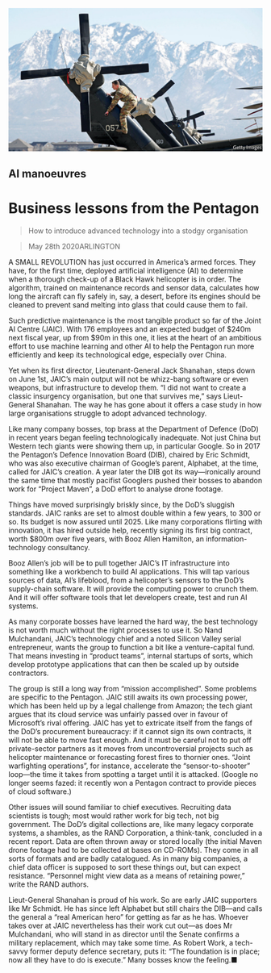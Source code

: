 ![](./images/20200530_WBP503_0.jpg)

## AI manoeuvres

# Business lessons from the Pentagon

> How to introduce advanced technology into a stodgy organisation

> May 28th 2020ARLINGTON

A SMALL REVOLUTION has just occurred in America’s armed forces. They have, for the first time, deployed artificial intelligence (AI) to determine when a thorough check-up of a Black Hawk helicopter is in order. The algorithm, trained on maintenance records and sensor data, calculates how long the aircraft can fly safely in, say, a desert, before its engines should be cleaned to prevent sand melting into glass that could cause them to fail.

Such predictive maintenance is the most tangible product so far of the Joint AI Centre (JAIC). With 176 employees and an expected budget of $240m next fiscal year, up from $90m in this one, it lies at the heart of an ambitious effort to use machine learning and other AI to help the Pentagon run more efficiently and keep its technological edge, especially over China.

Yet when its first director, Lieutenant-General Jack Shanahan, steps down on June 1st, JAIC’s main output will not be whizz-bang software or even weapons, but infrastructure to develop them. “I did not want to create a classic insurgency organisation, but one that survives me,” says Lieut-General Shanahan. The way he has gone about it offers a case study in how large organisations struggle to adopt advanced technology.

Like many company bosses, top brass at the Department of Defence (DoD) in recent years began feeling technologically inadequate. Not just China but Western tech giants were showing them up, in particular Google. So in 2017 the Pentagon’s Defence Innovation Board (DIB), chaired by Eric Schmidt, who was also executive chairman of Google’s parent, Alphabet, at the time, called for JAIC’s creation. A year later the DIB got its way—ironically around the same time that mostly pacifist Googlers pushed their bosses to abandon work for “Project Maven”, a DoD effort to analyse drone footage.

Things have moved surprisingly briskly since, by the DoD’s sluggish standards. JAIC ranks are set to almost double within a few years, to 300 or so. Its budget is now assured until 2025. Like many corporations flirting with innovation, it has hired outside help, recently signing its first big contract, worth $800m over five years, with Booz Allen Hamilton, an information-technology consultancy.

Booz Allen’s job will be to pull together JAIC’s IT infrastructure into something like a workbench to build AI applications. This will tap various sources of data, AI’s lifeblood, from a helicopter’s sensors to the DoD’s supply-chain software. It will provide the computing power to crunch them. And it will offer software tools that let developers create, test and run AI systems.

As many corporate bosses have learned the hard way, the best technology is not worth much without the right processes to use it. So Nand Mulchandani, JAIC’s technology chief and a noted Silicon Valley serial entrepreneur, wants the group to function a bit like a venture-capital fund. That means investing in “product teams”, internal startups of sorts, which develop prototype applications that can then be scaled up by outside contractors.

The group is still a long way from “mission accomplished”. Some problems are specific to the Pentagon. JAIC still awaits its own processing power, which has been held up by a legal challenge from Amazon; the tech giant argues that its cloud service was unfairly passed over in favour of Microsoft’s rival offering. JAIC has yet to extricate itself from the fangs of the DoD’s procurement bureaucracy: if it cannot sign its own contracts, it will not be able to move fast enough. And it must be careful not to put off private-sector partners as it moves from uncontroversial projects such as helicopter maintenance or forecasting forest fires to thornier ones. “Joint warfighting operations”, for instance, accelerate the “sensor-to-shooter” loop—the time it takes from spotting a target until it is attacked. (Google no longer seems fazed: it recently won a Pentagon contract to provide pieces of cloud software.)

Other issues will sound familiar to chief executives. Recruiting data scientists is tough; most would rather work for big tech, not big government. The DoD’s digital collections are, like many legacy corporate systems, a shambles, as the RAND Corporation, a think-tank, concluded in a recent report. Data are often thrown away or stored locally (the initial Maven drone footage had to be collected at bases on CD-ROMs). They come in all sorts of formats and are badly catalogued. As in many big companies, a chief data officer is supposed to sort these things out, but can expect resistance. “Personnel might view data as a means of retaining power,” write the RAND authors.

Lieut-General Shanahan is proud of his work. So are early JAIC supporters like Mr Schmidt. He has since left Alphabet but still chairs the DIB—and calls the general a “real American hero” for getting as far as he has. Whoever takes over at JAIC nevertheless has their work cut out—as does Mr Mulchandani, who will stand in as director until the Senate confirms a military replacement, which may take some time. As Robert Work, a tech-savvy former deputy defence secretary, puts it: “The foundation is in place; now all they have to do is execute.” Many bosses know the feeling.■